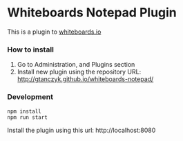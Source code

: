 # Whiteboards Notepad Plugin

This is a plugin to [whiteboards.io](https://whiteboards.io)

### How to install

1. Go to Administration, and Plugins section
2. Install new plugin using the repository URL: http://gtanczyk.github.io/whiteboards-notepad/

### Development

```
npm install
npm run start
```

Install the plugin using this url: http://localhost:8080
